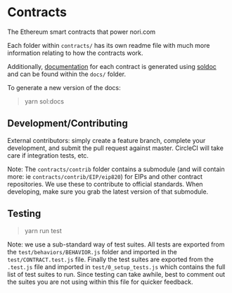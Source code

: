 # Contracts

The Ethereum smart contracts that power nori.com

Each folder within `contracts/` has its own readme file with much more information relating to how the contracts work.

Additionally, [documentation](docs) for each contract is generated using [soldoc](https://github.com/dev-matan-tsuberi/soldoc) and can be found within the `docs/` folder.

To generate a new version of the docs:

> yarn sol:docs

## Development/Contributing

External contributors: simply create a feature branch, complete your development, and submit the pull request against master. CircleCI will take care if integration tests, etc.

Note: The `contracts/contrib` folder contains a submodule (and will contain more: ie `contracts/contrib/EIP/eip820`) for EIPs and other contract repositories. We use these to contribute to official standards. When developing, make sure you grab the latest version of that submodule.

## Testing

> yarn run test

Note: we use a sub-standard way of test suites. All tests are exported from the `test/behaviors/BEHAVIOR.js` folder and imported in the `test/CONTRACT.test.js` file. Finally the test suites are exported from the `.test.js` file and imported in `test/0_setup_tests.js` which contains the full list of test suites to run. Since testing can take awhile, best to comment out the suites you are not using within this file for quicker feedback.
